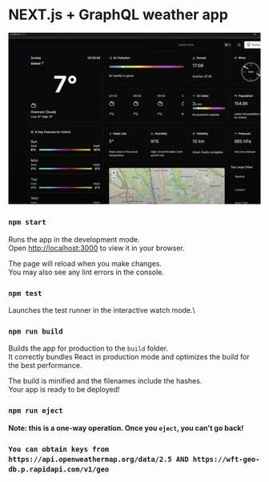# NEXT.js + GraphQL weather app
![alt text](<Снимок экрана 2024-04-15 134919.png>)

### `npm start`

Runs the app in the development mode.\
Open [http://localhost:3000](http://localhost:3000) to view it in your browser.

The page will reload when you make changes.\
You may also see any lint errors in the console.

### `npm test`

Launches the test runner in the interactive watch mode.\

### `npm run build`

Builds the app for production to the `build` folder.\
It correctly bundles React in production mode and optimizes the build for the best performance.

The build is minified and the filenames include the hashes.\
Your app is ready to be deployed!


### `npm run eject`

**Note: this is a one-way operation. Once you `eject`, you can't go back!**

### `You can obtain keys from https://api.openweathermap.org/data/2.5 AND https://wft-geo-db.p.rapidapi.com/v1/geo`
